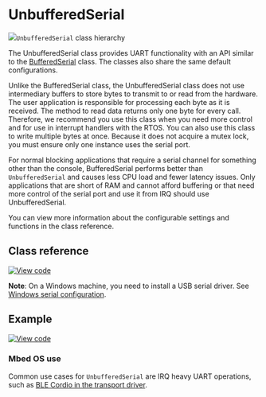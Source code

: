 # UnbufferedSerial

<span class="images">![](https://os.mbed.com/docs/development/mbed-os-api-doxy/classmbed_1_1_unbuffered_serial.png)<span>`UnbufferedSerial` class hierarchy</span></span>

The UnbufferedSerial class provides UART functionality with an API similar to the [BufferedSerial](../apis/BufferedSerial.html) class. The classes also share the same default configurations.

Unlike the BufferedSerial class, the UnbufferedSerial class does not use intermediary buffers to store bytes to transmit to or read from the hardware. The user application is responsible for processing each byte as it is received. The method to read data returns only one byte for every call. Therefore, we recommend you use this class when you need more control and for use in interrupt handlers with the RTOS. You can also use this class to write multiple bytes at once. Because it does not acquire a mutex lock, you must ensure only one instance uses the serial port.

For normal blocking applications that require a serial channel for something other than the console, BufferedSerial performs better than `UnbufferedSerial` and causes less CPU load and fewer latency issues. Only applications that are short of RAM and cannot afford buffering or that need more control of the serial port and use it from IRQ should use UnbufferedSerial.

You can view more information about the configurable settings and functions in the class reference.

## Class reference

[![View code](https://www.mbed.com/embed/?type=library)](https://os.mbed.com/docs/mbed-os/development/mbed-os-api-doxy/classmbed_1_1_unbuffered_serial.html)

<span class="notes">**Note**: On a Windows machine, you need to install a USB serial driver. See [Windows serial configuration](../tutorials/serial-communication.html#windows-serial-driver).</span>

## Example

[![View code](https://www.mbed.com/embed/?url=https://github.com/ARMmbed/mbed-os-examples-docs_only/blob/master/APIs_Drivers/UnbufferedSerial)](https://github.com/ARMmbed/mbed-os-examples-docs_only/blob/master/APIs_Drivers/UnbufferedSerial/main.cpp)

### Mbed OS use

Common use cases for `UnbufferedSerial` are IRQ heavy UART operations, such as [BLE Cordio in the transport driver](https://github.com/ARMmbed/mbed-os/blob/master/features/FEATURE_BLE/targets/TARGET_CORDIO/driver/H4TransportDriver.cpp#L62).
